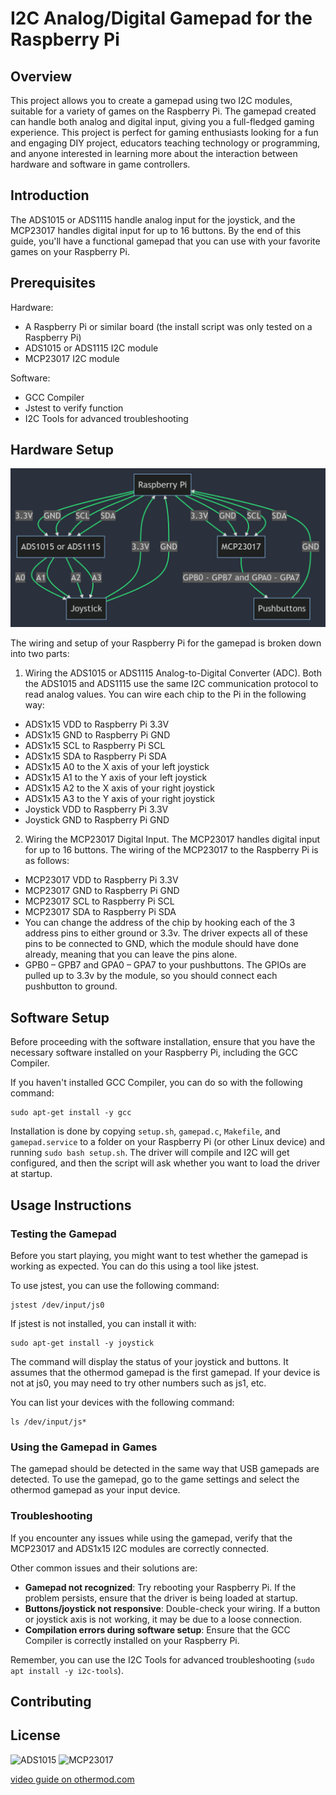 # I2C Analog/Digital Gamepad for the Raspberry Pi

## Overview

This project allows you to create a gamepad using two I2C modules, suitable for a variety of games on the Raspberry Pi. The gamepad created can handle both analog and digital input, giving you a full-fledged gaming experience. This project is perfect for gaming enthusiasts looking for a fun and engaging DIY project, educators teaching technology or programming, and anyone interested in learning more about the interaction between hardware and software in game controllers.

## Introduction

The ADS1015 or ADS1115 handle analog input for the joystick, and the MCP23017 handles digital input for up to 16 buttons. By the end of this guide, you'll have a functional gamepad that you can use with your favorite games on your Raspberry Pi.

## Prerequisites
Hardware:
- A Raspberry Pi or similar board (the install script was only tested on a Raspberry Pi)
- ADS1015 or ADS1115 I2C module
- MCP23017 I2C module

Software:
- GCC Compiler
- Jstest to verify function
- I2C Tools for advanced troubleshooting

## Hardware Setup

![diagram](/images/diagram.png)

The wiring and setup of your Raspberry Pi for the gamepad is broken down into two parts:

1. Wiring the ADS1015 or ADS1115 Analog-to-Digital Converter (ADC). Both the ADS1015 and ADS1115 use the same I2C communication protocol to read analog values. You can wire each chip to the Pi in the following way:

- ADS1x15 VDD to Raspberry Pi 3.3V
- ADS1x15 GND to Raspberry Pi GND
- ADS1x15 SCL to Raspberry Pi SCL
- ADS1x15 SDA to Raspberry Pi SDA​
- ADS1x15 A0 to the X axis of your left joystick
- ADS1x15 A1 to the Y axis of your left joystick
- ADS1x15 A2 to the X axis of your right joystick
- ADS1x15 A3 to the Y axis of your right joystick
- Joystick VDD to Raspberry Pi 3.3V
- Joystick GND to Raspberry Pi GND

2. Wiring the MCP23017 Digital Input. The MCP23017 handles digital input for up to 16 buttons. The wiring of the MCP23017 to the Raspberry Pi is as follows:

- MCP23017 VDD to Raspberry Pi 3.3V
- MCP23017 GND to Raspberry Pi GND
- MCP23017 SCL to Raspberry Pi SCL
- MCP23017 SDA to Raspberry Pi SDA​
- You can change the address of the chip by hooking each of the 3 address pins to either ground or 3.3v. The driver expects all of these pins to be connected to GND, which the module should have done already, meaning that you can leave the pins alone.
- GPB0 – GPB7 and GPA0 – GPA7 to your pushbuttons. The GPIOs are pulled up to 3.3v by the module, so you should connect each pushbutton to ground.

## Software Setup
Before proceeding with the software installation, ensure that you have the necessary software installed on your Raspberry Pi, including the GCC Compiler.

If you haven't installed GCC Compiler, you can do so with the following command:
```
sudo apt-get install -y gcc
```

Installation is done by copying `setup.sh`, `gamepad.c`, `Makefile`, and `gamepad.service` to a folder on your Raspberry Pi (or other Linux device) and running `sudo bash setup.sh`. The driver will compile and I2C will get configured, and then the script will ask whether you want to load the driver at startup.

## Usage Instructions

### Testing the Gamepad

Before you start playing, you might want to test whether the gamepad is working as expected. You can do this using a tool like jstest.

To use jstest, you can use the following command:
```
jstest /dev/input/js0
```

If jstest is not installed, you can install it with:
```
sudo apt-get install -y joystick
```

The command will display the status of your joystick and buttons. It assumes that the othermod gamepad is the first gamepad. If your device is not at js0, you may need to try other numbers such as js1, etc.

You can list your devices with the following command:
```
ls /dev/input/js*
```

### Using the Gamepad in Games

The gamepad should be detected in the same way that USB gamepads are detected. To use the gamepad, go to the game settings and select the othermod gamepad as your input device.

### Troubleshooting

If you encounter any issues while using the gamepad, verify that the MCP23017 and ADS1x15 I2C modules are correctly connected.

Other common issues and their solutions are:

- **Gamepad not recognized**: Try rebooting your Raspberry Pi. If the problem persists, ensure that the driver is being loaded at startup.
- **Buttons/joystick not responsive**: Double-check your wiring. If a button or joystick axis is not working, it may be due to a loose connection.
- **Compilation errors during software setup**: Ensure that the GCC Compiler is correctly installed on your Raspberry Pi.

Remember, you can use the I2C Tools for advanced troubleshooting (`sudo apt install -y i2c-tools`).


## Contributing

## License


![ADS1015](/images/ads1015.jpg) ![MCP23017](/images/mcp23017.jpg)

[video guide on othermod.com](https://othermod.com/analog-joystick-on-retropie/)
